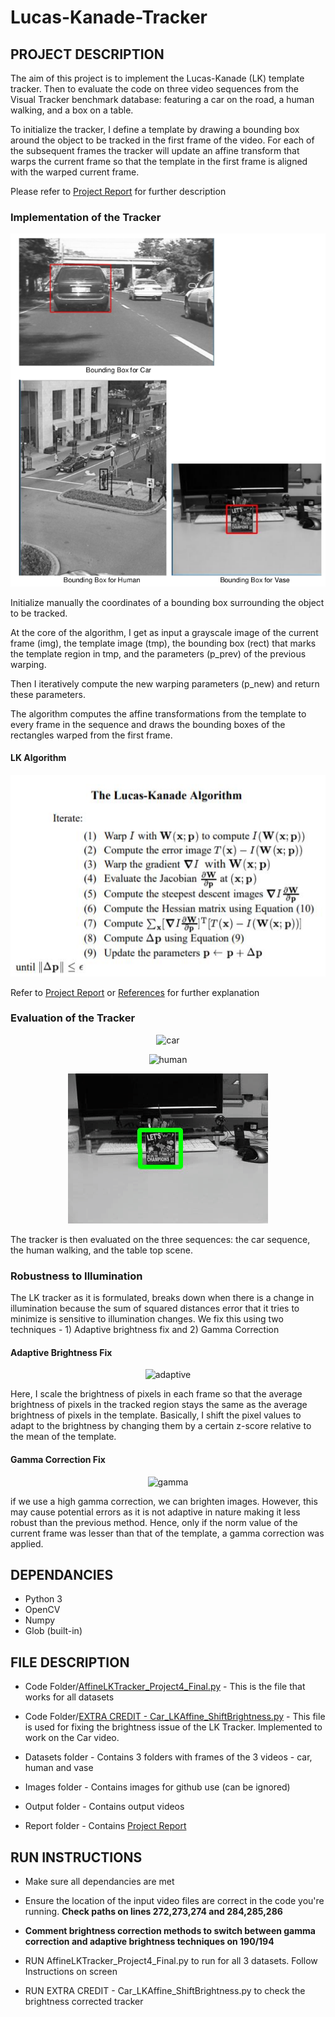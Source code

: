 # Lucas-Kanade-Tracker

## **PROJECT DESCRIPTION**

The aim of this project is to implement the Lucas-Kanade (LK) template tracker. Then to evaluate the code on three video sequences from the Visual Tracker benchmark database: featuring a car on the road, a human walking, and a box on a table.

To initialize the tracker, I define a template by drawing a bounding box around the object to be tracked in the first frame of the video. For each of the subsequent frames the tracker will update an affine transform that warps the current frame so that the template in the first frame is aligned with the warped current frame.

Please refer to [Project Report](https://github.com/adheeshc/Lucas-Kanade-Tracker/blob/master/Report/FINAL%20REPORT.pdf) for further description

### Implementation of the Tracker

<p align="center">
  <img src="/Images/bounding_box.png" alt="Input">
</p>

Initialize manually the coordinates of a bounding box surrounding the object to be tracked.

At the core of the algorithm, I get as input a grayscale image of the current frame (img), the template image (tmp), the bounding box (rect) that marks the template region in tmp, and the parameters (p_prev) of the previous warping.

Then I iteratively compute the new warping parameters (p_new) and return these parameters.

The algorithm computes the affine transformations from the template to every frame in the sequence and draws the bounding boxes of the rectangles warped from the first frame.

#### LK Algorithm

<p align="center">
  <img src="/Images/lk_algo.png" alt="LK Algo">
</p>

Refer to [Project Report](https://github.com/adheeshc/Lucas-Kanade-Tracker/blob/master/Report/FINAL%20REPORT.pdf) or [References](https://github.com/adheeshc/Lucas-Kanade-Tracker/tree/master/References) for further explanation

### Evaluation of the Tracker

<p align="center">
  <img src="/Images/car_tracker_new.gif" alt="car">
</p>

<p align="center">
  <img src="/Images/human_tracker.gif" alt="human">
</p>

<p align="center">
  <img src="/Images/vase_tracker.gif" alt="vase">
</p>

The tracker is then evaluated on the three sequences: the car sequence, the human walking, and the table top scene.

### Robustness to Illumination

The LK tracker as it is formulated, breaks down when there is a change in illumination because the sum of squared distances error that it tries to minimize is sensitive to illumination changes. We fix this using two techniques - 1) Adaptive brightness fix and 2) Gamma Correction

#### Adaptive Brightness Fix

<p align="center">
  <img src="/Images/car_adaptive.gif" alt="adaptive">
</p>

Here, I scale the brightness of pixels in each frame so that the average brightness of pixels in the tracked region stays the same as the average brightness of pixels in the template. Basically, I shift the pixel values to adapt to the brightness by changing them by a certain z-score relative to the mean of the template. 

#### Gamma Correction Fix

<p align="center">
  <img src="/Images/car_gamma.gif" alt="gamma">
</p>

if we use a high gamma correction, we can brighten images. However, this may cause potential errors as it is not adaptive in nature making it less robust than the previous method. Hence, only if the norm value of the current frame was lesser than that of the template, a gamma correction was applied.

## **DEPENDANCIES**

- Python 3
- OpenCV
- Numpy
- Glob (built-in)


## **FILE DESCRIPTION**

- Code Folder/[AffineLKTracker_Project4_Final.py](https://github.com/adheeshc/Lucas-Kanade-Tracker/blob/master/Code/AffineLKTracker_Project4_Final.py) - This is the file that works for all datasets
- Code Folder/[EXTRA CREDIT - Car_LKAffine_ShiftBrightness.py](https://github.com/adheeshc/Lucas-Kanade-Tracker/blob/master/Code/EXTRA%20CREDIT%20-%20Car_LKAffine_ShiftBrightness.py) - This file is used for fixing the brightness issue of the LK Tracker. Implemented to work on the Car video.

- Datasets folder - Contains 3 folders with frames of the 3 videos - car, human and vase 

- Images folder - Contains images for github use (can be ignored)

- Output folder - Contains output videos

- Report folder - Contains [Project Report](https://github.com/adheeshc/Lucas-Kanade-Tracker/blob/master/Report/FINAL%20REPORT.pdf)

## **RUN INSTRUCTIONS**

- Make sure all dependancies are met
- Ensure the location of the input video files are correct in the code you're running. **Check paths on lines 272,273,274 and 284,285,286**
- **Comment brightness correction methods to switch between gamma correction and adaptive brightness techniques on 190/194**

- RUN AffineLKTracker_Project4_Final.py to run for all 3 datasets. Follow Instructions on screen
- RUN EXTRA CREDIT - Car_LKAffine_ShiftBrightness.py to check the brightness corrected tracker




